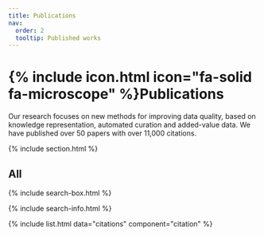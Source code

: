 ```yaml
---
title: Publications
nav:
  order: 2
  tooltip: Published works
---
```


# {% include icon.html icon="fa-solid fa-microscope" %}Publications

Our research focuses on new methods for improving data quality, based on knowledge representation, automated curation and added-value data. We have published over 50 papers with over 11,000 citations.

{% include section.html %}



## All

{% include search-box.html %}

{% include search-info.html %}

{% include list.html data="citations" component="citation" %}
